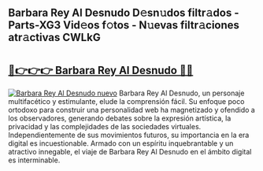 ## Barbara Rey Al Desnudo D𝚎sn𝚞dos filtr𝚊dos - Parts-XG3 Vid𝚎os f𝚘tos - N𝚞evas filtr𝚊ciones atr𝚊ctivas CWLkG

# <h2><a href="http://mb34ji2.tromn.icu/?c=Barbara+Rey+Al+Desnudo">🔗👉👉👉 Barbara Rey Al Desnudo 🔗🔗</a></h2>

[![Barbara Rey Al Desnudo nuevo](https://i.imgur.com/pEAQMta.gif)](http://mb34ji2.tromn.icu/?c=Barbara+Rey+Al+Desnudo)
Barbara Rey Al Desnudo, un personaje multifacético y estimulante, elude la comprensión fácil. Su enfoque poco ortodoxo para construir una personalidad web ha magnetizado y ofendido a los observadores, generando debates sobre la expresión artística, la privacidad y las complejidades de las sociedades virtuales. Independientemente de sus movimientos futuros, su importancia en la era digital es incuestionable. Armado con un espíritu inquebrantable y un atractivo innegable, el viaje de Barbara Rey Al Desnudo en el ámbito digital es interminable.
